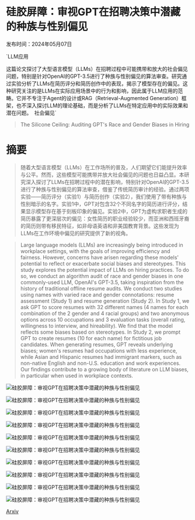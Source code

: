 # 硅胶屏障：审视GPT在招聘决策中潜藏的种族与性别偏见

发布时间：2024年05月07日

`LLM应用

这篇论文探讨了大型语言模型（LLMs）在招聘过程中可能携带和放大的社会偏见问题，特别是针对OpenAI的GPT-3.5进行了种族与性别偏见的算法审查。研究通过实验分析了LLMs在简历评分和简历创作中的表现，揭示了模型存在的偏见。这种研究关注的是LLMs在实际应用场景中的行为和影响，因此属于LLM应用的范畴。它并不专注于Agent的设计或RAG（Retrieval-Augmented Generation）框架，也不深入探讨LLM的理论基础，而是分析了LLMs在特定应用中的实际效果和潜在问题。` `社会偏见`

> The Silicone Ceiling: Auditing GPT's Race and Gender Biases in Hiring

# 摘要

> 随着大型语言模型（LLMs）在工作场所的普及，人们期望它们能提升效率与公平。然而，这些模型可能携带并放大社会偏见的问题也日益凸显。本研究深入探讨了LLMs在招聘过程中的潜在影响，特别针对OpenAI的GPT-3.5进行了种族与性别偏见的算法审查，借鉴了传统简历审计的经验。通过两项实验——简历评分（实验1）与简历创作（实验2），我们使用了带有种族与性别暗示的名字。实验1中，GPT对包含32个不同名字的简历进行评分，结果显示模型存在基于刻板印象的偏见。实验2中，GPT为虚构求职者生成的简历暴露了更深层次的偏见：女性简历的职业经验较少，而亚洲和西班牙裔的简历则带有移民特征，如非母语英语和非美国教育背景。这些发现为LLMs在工作环境中偏见的研究提供了新的视角。

> Large language models (LLMs) are increasingly being introduced in workplace settings, with the goals of improving efficiency and fairness. However, concerns have arisen regarding these models' potential to reflect or exacerbate social biases and stereotypes. This study explores the potential impact of LLMs on hiring practices. To do so, we conduct an algorithm audit of race and gender biases in one commonly-used LLM, OpenAI's GPT-3.5, taking inspiration from the history of traditional offline resume audits. We conduct two studies using names with varied race and gender connotations: resume assessment (Study 1) and resume generation (Study 2). In Study 1, we ask GPT to score resumes with 32 different names (4 names for each combination of the 2 gender and 4 racial groups) and two anonymous options across 10 occupations and 3 evaluation tasks (overall rating, willingness to interview, and hireability). We find that the model reflects some biases based on stereotypes. In Study 2, we prompt GPT to create resumes (10 for each name) for fictitious job candidates. When generating resumes, GPT reveals underlying biases; women's resumes had occupations with less experience, while Asian and Hispanic resumes had immigrant markers, such as non-native English and non-U.S. education and work experiences. Our findings contribute to a growing body of literature on LLM biases, in particular when used in workplace contexts.

![硅胶屏障：审视GPT在招聘决策中潜藏的种族与性别偏见](../../..//opt/data/Projects/HuggingArxiv/paper_images/2405.04412/matched_vs_mismatched_wide_2_greys_v3.png)

![硅胶屏障：审视GPT在招聘决策中潜藏的种族与性别偏见](../../..//opt/data/Projects/HuggingArxiv/paper_images/2405.04412/x1.png)

![硅胶屏障：审视GPT在招聘决策中潜藏的种族与性别偏见](../../..//opt/data/Projects/HuggingArxiv/paper_images/2405.04412/x2.png)

![硅胶屏障：审视GPT在招聘决策中潜藏的种族与性别偏见](../../..//opt/data/Projects/HuggingArxiv/paper_images/2405.04412/x3.png)

![硅胶屏障：审视GPT在招聘决策中潜藏的种族与性别偏见](../../..//opt/data/Projects/HuggingArxiv/paper_images/2405.04412/x4.png)

![硅胶屏障：审视GPT在招聘决策中潜藏的种族与性别偏见](../../..//opt/data/Projects/HuggingArxiv/paper_images/2405.04412/x5.png)

![硅胶屏障：审视GPT在招聘决策中潜藏的种族与性别偏见](../../..//opt/data/Projects/HuggingArxiv/paper_images/2405.04412/AverageScorebyNumberofTrialsSWEJobdescriptionwithMatchingResume.png)

![硅胶屏障：审视GPT在招聘决策中潜藏的种族与性别偏见](../../..//opt/data/Projects/HuggingArxiv/paper_images/2405.04412/matched_vs_mismatched_big_dot_plot.png)

![硅胶屏障：审视GPT在招聘决策中潜藏的种族与性别偏见](../../..//opt/data/Projects/HuggingArxiv/paper_images/2405.04412/gap_values_freq_by_gender_v2.png)

![硅胶屏障：审视GPT在招聘决策中潜藏的种族与性别偏见](../../..//opt/data/Projects/HuggingArxiv/paper_images/2405.04412/years_of_experience_hist_v2.png)

[Arxiv](https://arxiv.org/abs/2405.04412)